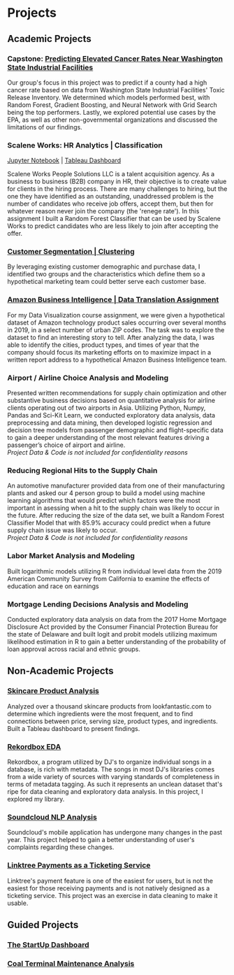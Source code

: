 # Projects

## Academic Projects

### Capstone: <a href='https://github.com/nbcarroll/Projects/blob/main/Capstone/README.md'>Predicting Elevated Cancer Rates Near Washington State Industrial Facilities</a>

Our group's focus in this project was to predict if a county had a high cancer rate based on data from Washington State Industrial Facilities' Toxic Release Inventory.  We determined which models performed best, with Random Forest, Gradient Boosting, and Neural Network with Grid Search being the top performers. Lastly, we explored potential use cases by the EPA, as well as other non-governmental organizations and discussed the limitations of our findings.

### Scalene Works: HR Analytics | Classification
<a href='https://github.com/nbcarroll/Data-Science-Projects/blob/main/Scalene%20Works/scalene_works.ipynb'>Jupyter Notebook</a> | <a href='https://public.tableau.com/app/profile/nbcarr0ll/viz/ScaleneWorksHrAnalytics/Dashboard1?publish=yes'>Tableau Dashboard</a>

Scalene Works People Solutions LLC is a talent acquisition agency. As a business to business (B2B) company in HR, their objective is to create value for clients in the hiring process. There are many challenges to hiring, but the one they have identified as an outstanding, unaddressed problem is the number of candidates who receive job offers, accept them, but then for whatever reason never join the company (the 'renege rate'). In this assignment I built a Random Forest Classifier that can be used by Scalene Works to predict candidates who are less likely to join after accepting the offer. 

### <a href='https://github.com/nbcarroll/Projects/blob/main/CustomerSegmentation/MarketCustomerAnalysis.ipynb'>Customer Segmentation | Clustering</a>
By leveraging existing customer demographic and purchase data, I identified two groups and the characteristics which define them so a hypothetical marketing team could better serve each customer base.

### <a href='https://github.com/nbcarroll/Projects/tree/main/Amazon%20Data%20Translation%20Challenge'>Amazon Business Intelligence | Data Translation Assignment</a>
For my Data Visualization course assignment, we were given a hypothetical dataset of Amazon technology product sales occurring over several months in 2019, in a select number of urban ZIP codes. The task was to explore the dataset to find an interesting story to tell. After analyzing the data, I was able to identify the cities, product types, and times of year that the company should focus its marketing efforts on to maximize impact in a written report address to a hypothetical Amazon Business Intelligence team.

### Airport / Airline Choice Analysis and Modeling
Presented written recommendations for supply chain optimization and other substantive business decisions based on quantitative analysis for airline clients operating out of two airports in Asia. Utilizing Python, Numpy, Pandas and Sci-Kit Learn, we conducted exploratory data analysis, data preprocessing and data mining, then developed logistic regression and decision tree models from passenger demographic and flight-specific data to gain a deeper understanding of the most relevant features driving a passenger’s choice of airport and airline.<br>
<i> Project Data & Code is not included for confidentiality reasons</i>

### Reducing Regional Hits to the Supply Chain
An automotive manufacturer provided data from one of their manufacturing plants and asked our 4 person group to build a model using machine learning algorithms that would predict which factors were the most important in asessing when a hit to the supply chain was likely to occur in the future. After reducing the size of the data set, we built a Random Forest Classifier Model that with 85.9% accuracy could predict when a future supply chain issue was likely to occur.<br>
<i> Project Data & Code is not included for confidentiality reasons</i>

### Labor Market Analysis and Modeling
Built logarithmic models utilizing R from individual level data from the 2019 American Community Survey from California to examine the effects of education and race on earnings

### Mortgage Lending Decisions Analysis and Modeling
Conducted exploratory data analysis on data from the 2017 Home Mortgage Disclosure Act provided by the Consumer Financial Protection Bureau for the state of Delaware and built logit and probit models utilizing maximum likelihood estimation in R to gain a better understanding of the probability of loan approval across racial and ethnic groups.

## Non-Academic Projects
### <a href='https://public.tableau.com/app/profile/nbcarr0ll/viz/SkincareProductDashboard/Story?publish=yes'>Skincare Product Analysis</a>
Analyzed over a thousand skincare products from lookfantastic.com to determine which ingredients were the most frequent, and to find connections between price, serving size, product types, and ingredients. Built a Tableau dashboard to present findings.

### <a href='https://github.com/nbcarroll/Data-Science-Projects/blob/main/Rekordbox%20EDA/RekordboxEDA.ipynb'>Rekordbox EDA</a>
Rekordbox, a program utilized by DJ's to organize individual songs in a database, is rich with metadata. The songs in most DJ's libraries comes from a wide variety of sources with varying standards of completeness in terms of metadata tagging. As such it represents an unclean dataset that's ripe for data cleaning and exploratory data analysis. In this project, I explored my library.


### <a href='https://github.com/nbcarroll/Data-Science-Projects/blob/main/Soundcloud%20NLP%20Analysis/SoundcloudAppNLP.ipynb'>Soundcloud NLP Analysis</a>
Soundcloud's mobile application has undergone many changes in the past year. This project helped to gain a better understanding of user's complaints regarding these changes.
### <a href='https://github.com/nbcarroll/Data-Science-Projects/blob/main/Ticketing/ticketing.ipynb'>Linktree Payments as a Ticketing Service</a>
Linktree's payment feature is one of the easiest for users, but is not the easiest for those receiving payments and is not natively designed as a ticketing service. This project was an exercise in data cleaning to make it usable.

## Guided Projects

### <a href='https://public.tableau.com/views/TheStartUpQuadrantAdv_MasterTableauinDataScienceCourse/TheStartupQuadrant?:language=en-US&publish=yes&:display_count=n&:origin=viz_share_link'>The StartUp Dashboard</a>

### <a href='https://public.tableau.com/app/profile/nbcarr0ll/viz/CoalTerminalMaintenanceAnalysis_16771175679180/Report'>Coal Terminal Maintenance Analysis</a>


